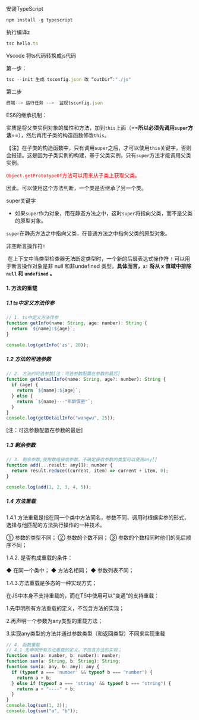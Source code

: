 安装TypeScript

```js
npm install -g typescript
```

执行编译z

```js
tsc hello.ts
```

Vscode 将ts代码转换成js代码

第一步：

```javascript
tsc --init 生成 tsconfig.json 改 “outDir”:"./js"
```

第二步

```javascript
终端--> 运行任务 -->  监视tsconfig.json
```



ES6的继承机制：

​		实质是将父类实例对象的属性和方法，加到`this`上面（==**所以必须先调用`super`方法**==），然后再用子类的构造函数修改`this`。

​		【注】在子类的构造函数中，只有调用`super`之后，才可以使用`this`关键字，否则会报错。这是因为子类实例的构建，基于父类实例，只有`super`方法才能调用父类实例。

<font color="red">`Object.getPrototypeOf`方法可以用来从子类上获取父类。</font>

因此，可以使用这个方法判断，一个类是否继承了另一个类。



super关键字

- 如果`super`作为对象，用在静态方法之中，这时`super`将指向父类，而不是父类的原型对象。

`super`在静态方法之中指向父类，在普通方法之中指向父类的原型对象。



非空断言操作符`!`

​		在上下文中当类型检查器无法断定类型时，一个新的后缀表达式操作符 `!` 可以用于断言操作对象是非 null 和非undefined 类型。**具体而言，`x!` 将从 x 值域中排除 `null` 和 `undefined` 。**



#### 1. 方法的重载

##### 1.1 ts中定义方法传参

```js
// 1. ts中定义方法传参
function getInfo(name: String, age: number): String {
  return `${name}:${age}`;
}

console.log(getInfo('zs', 20));
```

##### 1.2 方法的可选参数

```js
// 2. 方法的可选参数[注：可选参数配置在参数的最后]
function getDetailInfo(name: String, age?: number): String {
  if (age) {
    return `${name}:${age}`;
  } else {
    return `${name}---"年龄保密"`;
  }
}
console.log(getDetailInfo("wangwu", 25));
```

[注：可选参数配置在参数的最后]

##### 1.3 剩余参数

```js
// 3. 剩余参数,使用数组接收参数，不确定接收参数的类型可以使用any[]
function add(...result: any[]): number {
  return result.reduce((current, item) => current + item, 0);
}

console.log(add(1, 2, 3, 4, 5));
```

##### 1.4 方法重载

1.4.1 方法重载是指在同一个类中方法同名，参数不同，调用时根据实参的形式，选择与他匹配的方法执行操作的一种技术。

①  参数的类型不同；
②  参数的个数不同；
③  参数的个数相同时他们的先后顺序不同；

1.4.2. 是否构成重载的条件：

◆ 在同一个类中；
◆ 方法名相同；
◆ 参数列表不同；

1.4.3.方法重载是多态的一种实现方式；

在JS中本身不支持重载的，而在TS中使用可以"变通"的支持重载：

1.先申明所有方法重载的定义，不包含方法的实现；

2.再声明一个参数为any类型的重载方法；

3.实现any类型的方法并通过参数类型（和返回类型）不同来实现重载

```js
// 4. 函数重载
// 4.1 先申明所有方法重载的定义，不包含方法的实现；
function sum(a: number, b: number): number;
function sum(a: String, b: String): String;
function sum(a: any, b: any): any {
  if (typeof a === 'number' && typeof b === "number") {
    return a + b;
  } else if (typeof a === 'string' && typeof b === "string") {
    return a + "----" + b;
  }
}
console.log(sum(1, 2));
console.log(sum("a", "b"));


```

